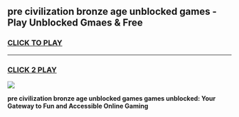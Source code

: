 
## pre civilization bronze age unblocked games - Play Unblocked Gmaes & Free
<h3>
<a href="https://news.freeplayer.one?title=pre_civilization_bronze_age_unblocked_games&ref=16F">CLICK TO PLAY</a></h3>
<hr>

<h3>
<a href="https://news.freeplayer.one?title=pre_civilization_bronze_age_unblocked_games&ref=16F">CLICK 2 PLAY</a>
  
</h3>

<a href="https://news.freeplayer.one?title=pre_civilization_bronze_age_unblocked_games&ref=16F/"><img src="https://clearcache.store/games.png"></a>


**pre civilization bronze age unblocked games games unblocked: Your Gateway to Fun and Accessible Online Gaming**
